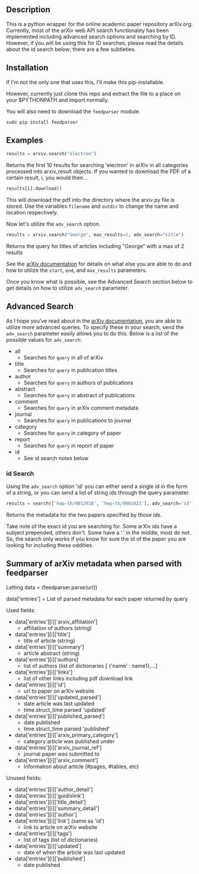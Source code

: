 ## Description
This is a python wrapper for the online academic paper repository arXiv.org. Currently, most of the arXiv web API search functionality has been implemented including advanced search options and searching by ID. However, if you will be using this
for ID searches, please read the details about the id search below; there are a few subtleties. 

## Installation
If I'm not the only one that uses this, I'll make this pip-installable.

However, currently just clone this repo and extract the file to a place on your $PYTHONPATH and import normally.

You will also need to download the `feedparser` module.

`sudo pip install feedparser`

## Examples
```python
results = arxiv.search("electron")
```
Returns the first 10 results for searching 'electron' in arXiv in all categories processed into arxiv_result objects. If you wanted to download the PDF of a certain result, i, you would then...

```python
results[i].download()
```
This will download the pdf into the directory where the arxiv.py file is stored. Use the variables `filename` and `outdir` to change the name and location respectively.

Now let's utilize the `adv_search` option.
```python
results = arxiv.search("George", max_results=2, adv_search="title")
```
Returns the query for titles of articles including "George" with a max of 2 results

See the [arXiv documentation](https://arxiv.org/help/api/user-manual) for details on what else you are able to do and how to utilize the `start`, `end`, and `max_results` parameters.

Once you know what is possible, see the Advanced Search section below to get details on how to utilize `adv_search` parameter.

## Advanced Search
As I hope you've read about in the [arXiv documentation](https://arxiv.org/help/api/user-manual), you are able to utilize more advanced queries. To specify these in your search, send the `adv_search` parameter easily allows you to do this. Below is a list of the possible values for `adv_search`:

* all
	- Searches for `query` in all of arXiv
* title
	- Searches for `query` in publication titles
* author
	- Searches for `query` in authors of publications
* abstract
	- Searches for `query` in abstract of publications
* comment
	- Searches for `query` in arXiv comment metadata
* journal
	- Searches for `query` in publications to journal
* category
	- Searches for `query` in category of paper
* report
	- Searches for `query` in report of paper
* id
	- See id search notes below

### id Search
Using the `adv_search` option 'id' you can either send a single id in the form of a string, or you can send a list of string ids through the query parameter.

```python
results = search(['hep-th/0012018', 'hep-th/9901023'], adv_search='id')
```
Returns the metadata for the two papers specified by those ids. 

Take note of the exact id you are searching for. Some arXiv ids have a subject prepended, others don't. Some have a '.' in the middle, most do not. So, the search only works if you know for sure the id of the paper you are looking for including these oddities.

## Summary of arXiv metadata when parsed with feedparser

Letting data = (feedparser.parse(url))

data['entries'] = List of parsed metadata for each paper returned by query

Used fields:
* data['entries'][i]['arxiv_affiliation']
	- affiliation of authors (string)
* data['entries'][i]['title']
 	- title of article (string)
* data['entries'][i]['summary']
 	- article abstract (string)
* data['entries'][i]['authors]
 	- list of authors (list of dictionaries [ {'name' : name1},...]
* data['entries'][i]['links']
 	* list of other links including pdf download link
* data['entries'][i]['id']
 	* url to paper on arXiv website
* data['entries'][i]['updated_parsed']
 	* date article was last updated
 	* time.struct_time parsed 'updated'
* data['entries'][i]['published_parsed']
 	* date published
 	* time.struct_time parsed 'published'
* data['entries'][i]['arxiv_primary_category']
 	* category article was published under
* data['entries'][i]['arxiv_journal_ref']
 	* journal paper was submitted to
* data['entries'][i]['arxiv_comment']
 	* information about article (#pages, #tables, etc)
	
Unused fields:
* data['entries'][i]['author_detail']
* data['entries'][i]['guidislink']
* data['entries'][i]['title_detail']
* data['entries'][i]['summary_detail']
* data['entries'][i]['author']
* data['entries'][i]['link'] (same as 'id')
 	* link to article on arXiv website
* data['entries'][i]['tags']
 	* list of tags (list of dictionaries)
* data['entries'][i]['updated']
 	* date of when the article was last updated
* data['entries'][i]['published']
 	* date published
